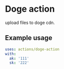 # Doge action

upload files to doge cdn.

## Example usage

```yml
uses: actions/doge-action
with:
  ak: '111'
  sk: '222'
```
